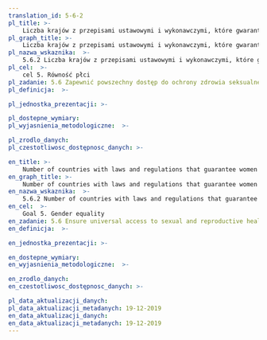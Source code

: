 ```yaml
---
translation_id: 5-6-2
pl_title: >-
    Liczba krajów z przepisami ustawowymi i wykonawczymi, które gwarantują kobietom i mężczyznom w wieku 15 lat i więcej dostęp do opieki, informacji i edukacji w zakresie zdrowia seksualnego i reprodukcyjnego
pl_graph_title: >-
    Liczba krajów z przepisami ustawowymi i wykonawczymi, które gwarantują kobietom i mężczyznom w wieku 15 lat i więcej dostęp do opieki, informacji i edukacji w zakresie zdrowia seksualnego i reprodukcyjnego
pl_nazwa_wskaznika:  >-
    5.6.2 Liczba krajów z przepisami ustawowymi i wykonawczymi, które gwarantują kobietom i mężczyznom w wieku 15 lat i więcej dostęp do opieki, informacji i edukacji w zakresie zdrowia seksualnego i reprodukcyjnego
pl_cel:  >-
    cel 5. Równość płci
pl_zadanie: 5.6 Zapewnić powszechny dostęp do ochrony zdrowia seksualnego i reprodukcyjnego oraz korzystanie z praw reprodukcyjnych, zgodnie z Programem Działań Międzynarodowej Konferencji na Rzecz Ludności i Rozwoju, Pekińską Platformą Działania i dokumentami końcowymi ich konferencji przeglądowych
pl_definicja:  >-

pl_jednostka_prezentacji: >-

pl_dostepne_wymiary:
pl_wyjasnienia_metodologiczne:  >-

pl_zrodlo_danych:
pl_czestotliwosc_dostępnosc_danych: >-

en_title: >-
    Number of countries with laws and regulations that guarantee women and men aged 15 years and older access to sexual and reproductive health care, information and education
en_graph_title: >-
    Number of countries with laws and regulations that guarantee women and men aged 15 years and older access to sexual and reproductive health care, information and education
en_nazwa_wskaznika:  >-
    5.6.2 Number of countries with laws and regulations that guarantee women and men aged 15 years and older access to sexual and reproductive health care, information and education
en_cel:  >-
    Goal 5. Gender equality
en_zadanie: 5.6 Ensure universal access to sexual and reproductive health and reproductive rights as agreed in accordance with the Programme of Action of the International Conference on Population and Development and the Beijing Platform for Action and the outcome documents of their review conferences
en_definicja:  >-

en_jednostka_prezentacji: >-

en_dostepne_wymiary:
en_wyjasnienia_metodologiczne:  >-

en_zrodlo_danych:
en_czestotliwosc_dostępnosc_danych: >-

pl_data_aktualizacji_danych:
pl_data_aktualizacji_metadanych: 19-12-2019
en_data_aktualizacji_danych:
en_data_aktualizacji_metadanych: 19-12-2019  
---
```

